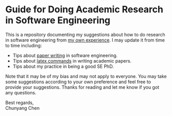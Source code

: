 # Guide for Doing Academic Research in Software Engineering

This is a repository documenting my suggestions about how to do research in software engineering from [my own experience](https://chunyang-chen.github.io/index.html).
I may update it from time to time including:
* Tips about [paper writing](https://github.com/ccywch/SEresearchGuide/blob/master/SEpaperWriting.md) in software engineering.
* Tips about [latex commands](https://github.com/ccywch/SEresearchGuide/blob/master/LatexWriting.md) in writing academic papers.
* Tips about my practice in being a good SE PhD. 

Note that it may be of my bias and may not apply to everyone.
You may take some suggestions according to your own preference and feel free to provide your suggestions.
Thanks for reading and let me know if you got any questions.

Best regards,\
Chunyang Chen
